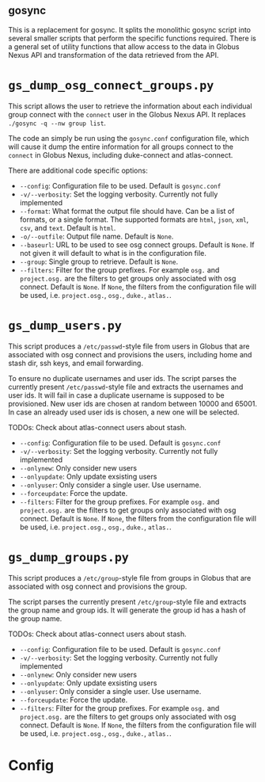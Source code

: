 gosync
------

This is a replacement for gosync. It splits the monolithic gosync script into several smaller scripts that perform the specific functions required. There is a general set of utility functions that allow access to the data in Globus Nexus API and transformation of the data retrieved from the API.

`gs_dump_osg_connect_groups.py`
===============================

This script allows the user to retrieve the information about each individual group connect with the `connect` user in the Globus Nexus API. It replaces `./gosync -q --nw group list`. 

The code an simply be run using the `gosync.conf` configuration file, which will cause it dump the entire information for all groups connect to the `connect` in Globus Nexus, including duke-connect and atlas-connect. 

There are additional code specific options:

* `--config`: Configuration file to be used. Default is `gosync.conf`
* `-v/--verbosity`: Set the logging verbosity. Currently not fully implemented
* `--format`: What format the output file should have. Can be a list of formats, or a single format. The supported formats are `html`, `json`, `xml`, `csv`, and `text`. Default is `html`.
* `-o/--outfile`: Output file name. Default is `None`. 
* `--baseurl`: URL to be used to see osg connect groups. Default is `None`. If not given it will default to what is in the configuration file.
* `--group`: Single group to retrieve. Default is `None`.
* `--filters`: Filter for the group prefixes. For example `osg.` and `project.osg.` are the filters to get groups only associated with osg connect. Default is `None`. If `None`, the filters from the configuration file will be used, i.e. `project.osg.`, `osg.`, `duke.`, `atlas.`.

`gs_dump_users.py`
==================

This script produces a `/etc/passwd`-style file from users in Globus that are associated with osg connect and provisions the users, including home and stash dir, ssh keys, and email forwarding. 

To ensure no duplicate usernames and user ids. The script parses the currently present `/etc/passwd`-style file and extracts the usernames and user ids. It will fail in case a duplicate username is supposed to be provisioned. New user ids are chosen at random between 10000 and 65001. In case an already used user ids is chosen, a new one will be selected.

TODOs: Check about atlas-connect users about stash. 

* `--config`: Configuration file to be used. Default is `gosync.conf`
* `-v/--verbosity`: Set the logging verbosity. Currently not fully implemented
* `--onlynew`: Only consider new users
* `--onlyupdate`: Only update exsisting users
* `--onlyuser`: Only consider a single user. Use username.
* `--forceupdate`: Force the update.
* `--filters`: Filter for the group prefixes. For example `osg.` and `project.osg.` are the filters to get groups only associated with osg connect. Default is `None`. If `None`, the filters from the configuration file will be used, i.e. `project.osg.`, `osg.`, `duke.`, `atlas.`.

`gs_dump_groups.py`
==================

This script produces a `/etc/group`-style file from groups in Globus that are associated with osg connect and provisions the group. 

The script parses the currently present `/etc/group`-style file and extracts the group name and group ids. It will generate the group id has a hash of the group name. 

TODOs: Check about atlas-connect users about stash. 

* `--config`: Configuration file to be used. Default is `gosync.conf`
* `-v/--verbosity`: Set the logging verbosity. Currently not fully implemented
* `--onlynew`: Only consider new users
* `--onlyupdate`: Only update exsisting users
* `--onlyuser`: Only consider a single user. Use username.
* `--forceupdate`: Force the update.
* `--filters`: Filter for the group prefixes. For example `osg.` and `project.osg.` are the filters to get groups only associated with osg connect. Default is `None`. If `None`, the filters from the configuration file will be used, i.e. `project.osg.`, `osg.`, `duke.`, `atlas.`.

Config
======